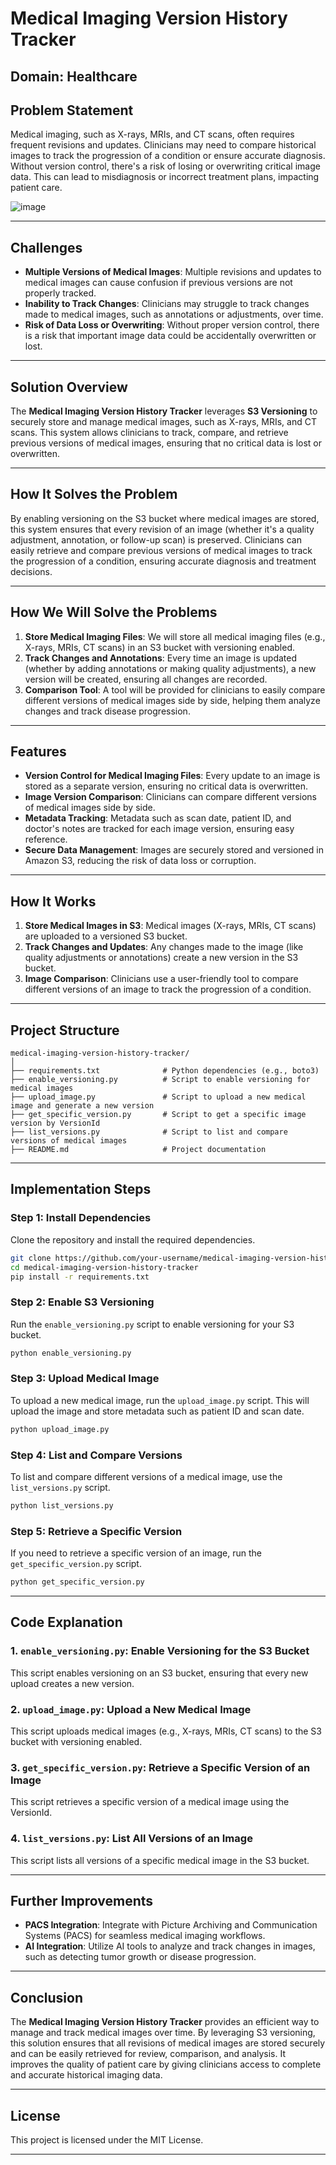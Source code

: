 # **Medical Imaging Version History Tracker**

## **Domain**: Healthcare

## **Problem Statement**
Medical imaging, such as X-rays, MRIs, and CT scans, often requires frequent revisions and updates. Clinicians may need to compare historical images to track the progression of a condition or ensure accurate diagnosis. Without version control, there's a risk of losing or overwriting critical image data. This can lead to misdiagnosis or incorrect treatment plans, impacting patient care.

![image](https://github.com/user-attachments/assets/f3f24d04-52ed-4310-9f73-ee70e7292cc2)

---
## **Challenges**
- **Multiple Versions of Medical Images**: Multiple revisions and updates to medical images can cause confusion if previous versions are not properly tracked.
- **Inability to Track Changes**: Clinicians may struggle to track changes made to medical images, such as annotations or adjustments, over time.
- **Risk of Data Loss or Overwriting**: Without proper version control, there is a risk that important image data could be accidentally overwritten or lost.

---
## **Solution Overview**
The **Medical Imaging Version History Tracker** leverages **S3 Versioning** to securely store and manage medical images, such as X-rays, MRIs, and CT scans. This system allows clinicians to track, compare, and retrieve previous versions of medical images, ensuring that no critical data is lost or overwritten.

---
## **How It Solves the Problem**
  By enabling versioning on the S3 bucket where medical images are stored, this system ensures that every revision of an image (whether it's a quality adjustment, annotation, or follow-up scan) is preserved. Clinicians can easily retrieve and compare previous versions of medical images to track the progression of a condition, ensuring accurate diagnosis and treatment decisions.


---
## **How We Will Solve the Problems**

1. **Store Medical Imaging Files**: We will store all medical imaging files (e.g., X-rays, MRIs, CT scans) in an S3 bucket with versioning enabled.
2. **Track Changes and Annotations**: Every time an image is updated (whether by adding annotations or making quality adjustments), a new version will be created, ensuring all changes are recorded.
3. **Comparison Tool**: A tool will be provided for clinicians to easily compare different versions of medical images side by side, helping them analyze changes and track disease progression.

---

## **Features**
- **Version Control for Medical Imaging Files**: Every update to an image is stored as a separate version, ensuring no critical data is overwritten.
- **Image Version Comparison**: Clinicians can compare different versions of medical images side by side.
- **Metadata Tracking**: Metadata such as scan date, patient ID, and doctor's notes are tracked for each image version, ensuring easy reference.
- **Secure Data Management**: Images are securely stored and versioned in Amazon S3, reducing the risk of data loss or corruption.

---

## **How It Works**
1. **Store Medical Images in S3**: Medical images (X-rays, MRIs, CT scans) are uploaded to a versioned S3 bucket.
2. **Track Changes and Updates**: Any changes made to the image (like quality adjustments or annotations) create a new version in the S3 bucket.
3. **Image Comparison**: Clinicians use a user-friendly tool to compare different versions of an image to track the progression of a condition.

---

## **Project Structure**

```plaintext
medical-imaging-version-history-tracker/
│
├── requirements.txt              # Python dependencies (e.g., boto3)
├── enable_versioning.py          # Script to enable versioning for medical images
├── upload_image.py               # Script to upload a new medical image and generate a new version
├── get_specific_version.py       # Script to get a specific image version by VersionId
├── list_versions.py              # Script to list and compare versions of medical images
├── README.md                     # Project documentation
```

---

## **Implementation Steps**

### **Step 1: Install Dependencies**

Clone the repository and install the required dependencies.

```bash
git clone https://github.com/your-username/medical-imaging-version-history-tracker.git
cd medical-imaging-version-history-tracker
pip install -r requirements.txt
```

### **Step 2: Enable S3 Versioning**

Run the `enable_versioning.py` script to enable versioning for your S3 bucket.

```bash
python enable_versioning.py
```

### **Step 3: Upload Medical Image**

To upload a new medical image, run the `upload_image.py` script. This will upload the image and store metadata such as patient ID and scan date.

```bash
python upload_image.py
```

### **Step 4: List and Compare Versions**

To list and compare different versions of a medical image, use the `list_versions.py` script.

```bash
python list_versions.py
```

### **Step 5: Retrieve a Specific Version**

If you need to retrieve a specific version of an image, run the `get_specific_version.py` script.

```bash
python get_specific_version.py
```

---

## **Code Explanation**

### **1. `enable_versioning.py`**: Enable Versioning for the S3 Bucket

This script enables versioning on an S3 bucket, ensuring that every new upload creates a new version.


### **2. `upload_image.py`**: Upload a New Medical Image

This script uploads medical images (e.g., X-rays, MRIs, CT scans) to the S3 bucket with versioning enabled.


### **3. `get_specific_version.py`**: Retrieve a Specific Version of an Image

This script retrieves a specific version of a medical image using the VersionId.


### **4. `list_versions.py`**: List All Versions of an Image

This script lists all versions of a specific medical image in the S3 bucket.

---

## **Further Improvements**
- **PACS Integration**: Integrate with Picture Archiving and Communication Systems (PACS) for seamless medical imaging workflows.
- **AI Integration**: Utilize AI tools to analyze and track changes in images, such as detecting tumor growth or disease progression.

---

## **Conclusion**
The **Medical Imaging Version History Tracker** provides an efficient way to manage and track medical images over time. By leveraging S3 versioning, this solution ensures that all revisions of medical images are stored securely and can be easily retrieved for review, comparison, and analysis. It improves the quality of patient care by giving clinicians access to complete and accurate historical imaging data.

---

## **License**

This project is licensed under the MIT License.

---
